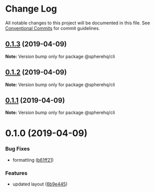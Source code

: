 # Change Log

All notable changes to this project will be documented in this file.
See [Conventional Commits](https://conventionalcommits.org) for commit guidelines.

## [0.1.3](https://github.com/spherehq/sphere/compare/@spherehq/cli@0.1.2...@spherehq/cli@0.1.3) (2019-04-09)

**Note:** Version bump only for package @spherehq/cli





## [0.1.2](https://github.com/spherehq/sphere/compare/@spherehq/cli@0.1.1...@spherehq/cli@0.1.2) (2019-04-09)

**Note:** Version bump only for package @spherehq/cli





## [0.1.1](https://github.com/spherehq/sphere/compare/@spherehq/cli@0.1.0...@spherehq/cli@0.1.1) (2019-04-09)

**Note:** Version bump only for package @spherehq/cli





# 0.1.0 (2019-04-09)

### Bug Fixes

- formatting ([b61ff21](https://github.com/spherehq/sphere/commit/b61ff21))

### Features

- updated layout ([6b9e445](https://github.com/spherehq/sphere/commit/6b9e445))
